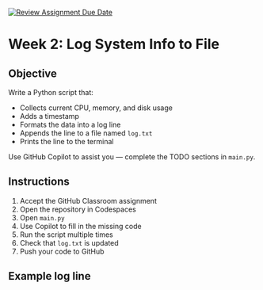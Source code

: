 [![Review Assignment Due Date](https://classroom.github.com/assets/deadline-readme-button-22041afd0340ce965d47ae6ef1cefeee28c7c493a6346c4f15d667ab976d596c.svg)](https://classroom.github.com/a/C6kWYQtd)
# Week 2: Log System Info to File

## Objective

Write a Python script that:
- Collects current CPU, memory, and disk usage
- Adds a timestamp
- Formats the data into a log line
- Appends the line to a file named `log.txt`
- Prints the line to the terminal

Use GitHub Copilot to assist you — complete the TODO sections in `main.py`.

## Instructions

1. Accept the GitHub Classroom assignment
2. Open the repository in Codespaces
3. Open `main.py`
4. Use Copilot to fill in the missing code
5. Run the script multiple times
6. Check that `log.txt` is updated
7. Push your code to GitHub

## Example log line
